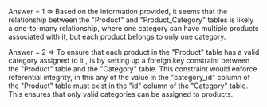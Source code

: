 
Answer = 1 => Based on the information provided, it seems that the relationship between the "Product" and "Product_Category" tables is likely a one-to-many relationship, where one category can have multiple products  associated with it, but each product belongs to only one category.

Answer = 2 =>  To ensure that each product in the "Product" table has a valid category assigned to it ,  is by setting up a foreign key constraint between the "Product" table and the "Category" table. This constraint would enforce referential integrity, in this any of the value in the "category_id" column of the "Product" table must exist in the "id" column of the "Category" table. This ensures that only valid categories can be assigned to products.
